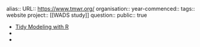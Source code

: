 alias::
URL:: https://www.tmwr.org/
organisation::
year-commenced::
tags:: website
project:: [[WADS study]] 
question::
public:: true

- [Tidy Modeling with R](https://www.tmwr.org/)
-
-